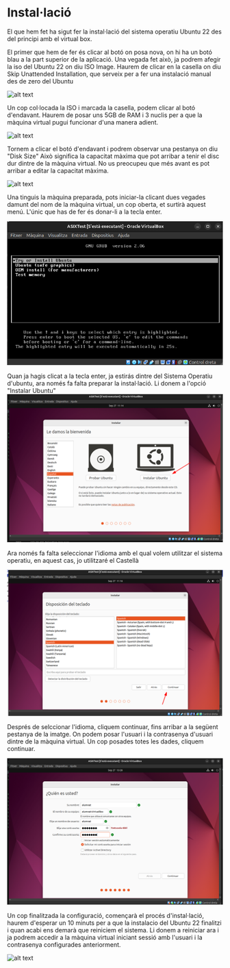 # Instal·lació 

El que hem fet ha sigut fer la instal·lació del sistema operatiu Ubuntu 22 des del principi amb el virtual box. 

El primer que hem de fer és clicar al botó on posa nova, on hi ha un botó blau a la part superior de la aplicació. Una vegada fet això, ja podrem afegir la iso del Ubuntu 22 on diu ISO Image. Haurem de clicar en la casella on diu Skip Unattended Installation, que serveix per a fer una instalació manual des de zero del Ubuntu



![alt text](/2024-09-27_12-47.png)

Un cop col·locada la ISO i marcada la casella, podem clicar al botó d'endavant. Haurem de posar uns 5GB de RAM i 3 nuclis per a que la màquina virtual pugui funcionar d'una manera adient.

![alt text](/2024-09-27_12-47_1.png)

Tornem a clicar el botó d'endavant i podrem observar una pestanya on diu "Disk Size" Això significa la capacitat màxima que pot arribar a tenir el disc dur dintre de la màquina virtual. No us preocupeu que més avant es pot arribar a editar la capacitat màxima.

![alt text](/2024-09-27_12-48.png)


Una tinguis la màquina preparada, pots iniciar-la clicant dues vegades damunt del nom de la màquina virtual, un cop oberta, et surtirà aquest menú. L'únic que has de fer és donar-li a la tecla enter.

![alt text](custom/2024-09-27_13-04.png)

Quan ja hagis clicat a la tecla enter, ja estirás dintre del Sistema Operatiu d'ubuntu, ara només fa falta preparar la instal·lació. Li donem a l'opció "Instalar Ubuntu"
![alt text](custom/2024-09-27_13-14.png)

Ara només fa falta seleccionar l'idioma amb el qual volem utilitzar el sistema operatiu, en aquest cas, jo utilitzaré el Castellà

![alt text](custom/2024-09-27_13-16.png)

Després de selccionar l'idioma, cliquem continuar, fins arribar a la següent pestanya de la imatge. On podem posar l'usuari i la contrasenya d'usuari dintre de la màquina virtual. Un cop posades totes les dades, cliquem continuar.

![alt text](custom/2024-09-27_13-28.png)

Un cop finalitzada la configuració, començarà el procés d'instal·lació, haurem d'esperar un 10 minuts per a que la instalacio del Ubuntu 22 finalitzi i quan acabi ens demarà que reiniciem el sistema. Li donem a reiniciar ara i ja podrem accedir a la màquina virtual iniciant sessió amb l'usuari i la contrasenya configurades anteriorment. 

![alt text](/2024-09-27_13-41.png)
